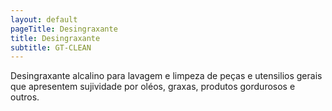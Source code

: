 ```yaml
---
layout: default
pageTitle: Desingraxante
title: Desingraxante
subtitle: GT-CLEAN
---
```


Desingraxante alcalino para lavagem e limpeza de peças e utensilios gerais que apresentem sujividade por oléos, graxas, produtos gordurosos e outros.
